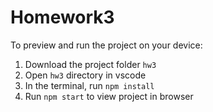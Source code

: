   # Homework3

  To preview and run the project on your device:
  1) Download the project folder `hw3`
  1) Open `hw3` directory in vscode
  2) In the terminal, run `npm install`
  3) Run `npm start` to view project in browser
  